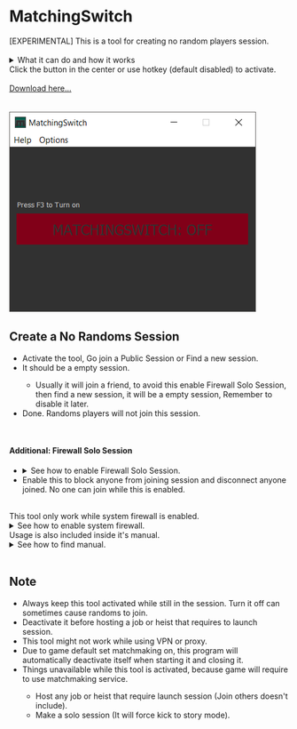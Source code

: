 <h1>MatchingSwitch</h1>
[EXPERIMENTAL] This is a tool for creating no random players session.<br>
<br>
<details>
  <summary>What it can do and how it works</summary>
  <br>
  Usually a session will join random people because it's connected to a game server matchmaking server that matching random players into the session.<br>
  This tool can block this server by clicking the button in the center.<br>
  This is how it create a Public Session that random players won't start to join, and friends or crew members are free to join but except randoms.<br>
</details>
Click the button in the center or use hotkey (default disabled) to activate.<br>
<br>
<a href="https://raw.githubusercontent.com/Barracuda10/MatchmakingSwitch/master/MatchmakingSwitch/x64/Release/MatchingSwitch.exe"><ins>Download here...</ins></a><br>
<br>
<br>
<img src="https://github.com/Barracuda10/others/blob/master/MatchmakingSwitch/matchmakingswitch.png"><br>
<!--<a href="https://www.virustotal.com/gui/file/3c5d6335c52a2333999e3b0c711977bf60850a8da0bfd1217358f98409f97d5a/detection" target="_blank"><ins>See virus scan result</ins></a><br>-->
<h2>Create a No Randoms Session</h2>
<ul>
  <li>Activate the tool, Go join a Public Session or Find a new session.</li>
  <li>It should be a empty session.</li>
  <ul>
    <li>Usually it will join a friend, to avoid this enable <!--<a href="/README.md#firewall-solo-session">-->Firewall Solo Session<!--</a>-->, then find a new session, it will be a empty session, Remember to disable it later.</li>
  </ul>
  <li>Done. Randoms players will not join this session.</li>
</ul>
<br>
<h4>Additional: Firewall Solo Session</h4>
<ul>
  <li>
    <details>
      <summary>See how to enable Firewall Solo Session.</summary>
      <img src="https://raw.githubusercontent.com/Barracuda10/others/master/MatchmakingSwitch/matchmakingswitch_firewallsolosession.png" width=267 height=216><br>
    </details>
  </li>
  <li>Enable this to block anyone from joining session and disconnect anyone joined. No one can join while this is enabled.</li>
</ul>
<br>
This tool only work while system firewall is enabled.
<details>
  <summary>See how to enable system firewall.</summary>
  <ul>
    <li>Choose Open Firewall Settings.<br>
      <img src="https://raw.githubusercontent.com/Barracuda10/others/master/MatchmakingSwitch/matchmakingswitch_help_3.png" width=267 height=216>
    </li>
    <li>Choose Turn Windows Defender Firewall on or off.<br>
      <img src="https://raw.githubusercontent.com/Barracuda10/others/master/NetDisconnector/netdisconnector_fw.png" width=267 height=216><br><br>
    </li>
    <li>Turn both network settings to on (If know which network profile is using, just only turn the currently using one on).
      <img src="https://raw.githubusercontent.com/Barracuda10/others/master/NetDisconnector/netdisconnector_fw_on.png" width=267 height=216><br><br>
    </li>
</details>
Usage is also included inside it's manual.
<details>
  <summary>See how to find manual.</summary>
  <img src="https://github.com/Barracuda10/others/blob/master/MatchmakingSwitch/matchmakingswitch_manual.png" width=267 height=216>
</details>
<br>
<h2>Note</h2>
<ul>
  <li>Always keep this tool activated while still in the session. Turn it off can sometimes cause randoms to join.</li>
  <li>Deactivate it before hosting a job or heist that requires to launch session.</li>
  <li>This tool might not work while using VPN or proxy.</li>
  <li>Due to game default set matchmaking on, this program will automatically deactivate itself when starting it and closing it.</li>
  <!--<li><details>
      <summary>About different modes</summary>
  <li>This program default using Mode 1 and it need system firewall enabled, <br>If can not enable system firewall, Use Mode 2 instead. Mode 2 may require run as administrator.<br>
    <details>
      <summary>See how to run as administrator</summary>
      <br>
      &nbsp;&nbsp;-&nbsp;&nbsp;Right click GTANoRandoms.exe, choose Properties, then choose Compatibility tab,<br>
      &nbsp;&nbsp;-&nbsp;&nbsp;Check this option showed below.<br>
      <br>
      <img src="https://github.com/Barracuda10/others/blob/master/MatchmakingSwitch/administrator.png"><br>
    </details>
  </li>
  <li>If using Mode 2, did correct steps but randoms still join while this tool is activate, please do this:<br>
    <details>
      <summary>See how to fix it</summary>
      <br>
      &nbsp;&nbsp;-&nbsp;&nbsp;Click Options->Edit Hosts File, it will pop up a text file.<br>
      &nbsp;&nbsp;-&nbsp;&nbsp;Then check codes in that text file look exactly same to the following codes in picture showed below.<br>
      <img src="https://github.com/Barracuda10/others/blob/master/MatchmakingSwitch/hosts_enabled.png"><br><br>
      &nbsp;&nbsp;-&nbsp;&nbsp;Find and verify this code: "127.0.0.1 mm-gta5-prod.ros.rockstargames.com".<br>-->
      <!--&nbsp;&nbsp;-&nbsp;&nbsp;Make sure there is no "#" in front of it, if there is, delete all the "#" sign in the line contain "127.0.0.1 mm-gta5-prod.ros.rockstargames.com".<br>-->
      <!--&nbsp;&nbsp;-&nbsp;&nbsp;<!--Or just simply--><!--Delete the entire line contain "127.0.0.1 mm-gta5-prod.ros.rockstargames.com" and save, then restart this program. It will automatically add a new one when starting it<br>
      <br>
    </details>
  </li>
  <li>If using Mode 2, It will modified the network setting file showed below.<br>
    <details>
      <summary>Click to see file will be modified by this tool</summary>
      &nbsp;&nbsp;-&nbsp;&nbsp;Hosts&nbsp;&nbsp[PATH]%WINDIR%\system32\drivers\etc\hosts<br>
    </details>
  </li>
  <li>Recommand use default mode Mode 1.</li>
  </details></li>
  <li>This program is based on network so it won't modified game play or game files.</li>-->
  <li>Things unavailable while this tool is activated, because game will require to use matchmaking service.</li>
  <ul>
    <li>Host any job or heist that require launch session (Join others doesn't include).</li>
    <li>Make a solo session (It will force kick to story mode).</li>
    <!--<li><del>[PROVED AVAILABLE] Join friend through social club.</del></li>
    <li><del>[PROVED AVAILABLE] Find a new session.</del></li>
    <li><del>[PROVED AVAILABLE] Join online.</del></li>-->
  </ul>
</ul>
<br>
<!--2&nbsp;&nbsp;If turn matchmaking back on it will immidiately cause randoms to join sometimes, and even if turn it back off quickly<br>
Therefore it's better to never turn it back on until leave this session.<br>
<br>-->
<!--3&nbsp;&nbsp;If there is already more than 1 people in session and then go turn Matchmaking off, It usually still will cause randoms to join. So the best way to use this is turn it off while only 1 person in the session.<br>-->
<!--<br>
<h2>Advanced features:</h2>
This tool can also disable in game cloud services, make the game unable to connect to the game cloud servers, and it will prevent game to upload and save game progress.<br>
To disable Cloudservices, choose the option show below, it will change to CloudservicesSwitch.<br>
<br>
Just like MatchingSwitch, click red button or use hotkey (default disabled) to disable Cloudservices.<br>
Turn off Cloudservices can make the game temporarily unable to save game progress.<br>
To discard this unsaved game data disconnect internet and let the game kick to story mode.<br>
To upload and save this unsaved game data just turn it back on.<br>
<br>
Due to game default set cloudservices on, this program will automatically turn cloudservices back on when starting it and closing it.<br>
<br>
<br>
<img src="https://github.com/Barracuda10/others/blob/master/MatchmakingSwitch/matchmakingswitch_cloudservicesswitch.png"><br>
Change back to MatchingSwitch anytime through options in picture showed above.<br>
Also it will display each services state if it's On or Off in prompt labal.<br>-->
